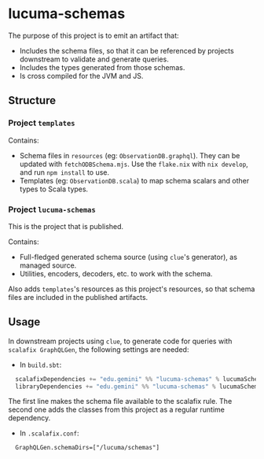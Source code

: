 # lucuma-schemas

The purpose of this project is to emit an artifact that:

- Includes the schema files, so that it can be referenced by projects downstream to validate and generate queries.
- Includes the types generated from those schemas.
- Is cross compiled for the JVM and JS.

## Structure

### Project `templates`

Contains:

- Schema files in `resources` (eg: `ObservationDB.graphql`). They can be updated with `fetchODBSchema.mjs`. Use the `flake.nix` with `nix develop`, and run `npm install` to use.
- Templates (eg: `ObservationDB.scala`) to map schema scalars and other types to Scala types.

### Project `lucuma-schemas`

This is the project that is published.

Contains:

- Full-fledged generated schema source (using `clue`'s generator), as managed source.
- Utilities, encoders, decoders, etc. to work with the schema.

Also adds `templates`'s resources as this project's resources, so that schema files are included in the published artifacts.

## Usage

In downstream projects using `clue`, to generate code for queries with `scalafix GraphQLGen`, the following settings are needed:

- In `build.sbt`:

```scala
  scalafixDependencies += "edu.gemini" %% "lucuma-schemas" % lucumaSchemasVersion,
  libraryDependencies += "edu.gemini" %% "lucuma-schemas" % lucumaSchemasVersion,
```

The first line makes the schema file available to the scalafix rule. The second one adds the classes from this project as a regular runtime dependency.

- In `.scalafix.conf`:

```
  GraphQLGen.schemaDirs=["/lucuma/schemas"]
```
